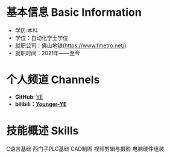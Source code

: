 # 基本信息 Basic Information

* 学历:本科
* 学位：自动化学士学位
* 就职公司：佛山地铁(https://www.fmetro.net/) 
* 就职时间：2021年——至今

# 个人频道 Channels

* **GitHub**: [YE](https://github.com/YoungerYE)
* **bilibili：[Younger-YE](https://space.bilibili.com/11174615?spm_id_from=333.1007.0.0)**


# 技能概述 Skills
C语言基础
西门子PLC基础
CAD制图
视频剪辑与摄影
电脑硬件组装

